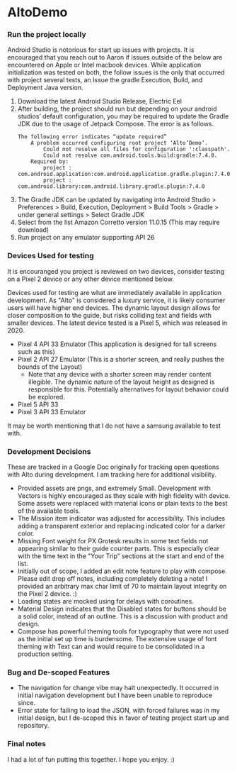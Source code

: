 # AltoDemo
### Run the project locally
Android Studio is notorious for start up issues with projects. It is encouraged that you reach out to Aaron if issues outside of the below are encountered on Apple or Intel macbook devices. While application initialization was tested on both, the follow issues is the only that occurred with project several tests, an Issue the gradle Execution, Build, and Deployment Java version.
1. Download the latest Android Studio Release, Electric Eel
2. After building, the project should run but depending on your android studios’ default configuration, you may be required to update the Gradle JDK due to the usage of Jetpack Compose. The error is as follows.
    ```
    The following error indicates “update required”
        A problem occurred configuring root project ‘Alto’Demo’.
            Could not resolve all files for configuration ':classpath'.
            Could not resolve com.android.tools.build:gradle:7.4.0.
        Required by:
            project :  com.android.application:com.android.application.gradle.plugin:7.4.0
            project :  com.android.library:com.android.library.gradle.plugin:7.4.0
    ```
3. The Gradle JDK can be updated by navigating into Android Studio > Preferences > Build, Execution, Deployment > Build Tools > Gradle > under general settings > Select Gradle JDK
4. Select from the list Amazon Corretto version 11.0.15 (This may require download)
5. Run project on any emulator supporting API 26

### Devices Used for testing
It is encouranged you project is reviewed on two devices, consider testing on a Pixel 2 device or any other device mentioned below.

Devices used for testing are what are immediately available in application development. As "Alto" is considered a luxury service, it is likely consumer users will have higher end devices. The dynamic layout design allows for closer composition to the guide, but risks colliding text and fields with smaller devices. The latest device tested is a Pixel 5, which was released in 2020.

- Pixel 4 API 33 Emulator (This application is designed for tall screens such as this)
- Pixel 2 API 27 Emulator (This is a shorter screen, and really pushes the bounds of the Layout)
    - Note that any device with a shorter screen may render content illegible. The dynamic nature of the layout height as designed is responsible for this. Potentially alternatives for layout behavior could be explored.
- Pixel 5 API 33
- Pixel 3 API 33 Emulator

It may be worth mentioning that I do not have a samsung available to test with.

### Development Decisions
These are tracked in a Google Doc originally for tracking open questions with Alto during development. I am tracking here for additional visibility.

- Provided assets are pngs, and extremely Small. Development with Vectors is highly encouraged as they scale with high fidelity with device. Some assets were replaced with material icons or plain texts to the best of the available tools.
- The Mission item indicator was adjusted for accessibility. This includes adding a transparent exterior and replacing indicated color for a darker color.
- Missing Font weight for PX Grotesk results in some text fields not appearing similar to their guide counter parts. This is especially clear with the time text in the "Your Trip" sections at the start and end of the list.
- Initially out of scope, I added an edit note feature to play with compose. Please edit drop off notes, including completely deleting a note! I provided an arbitrary max char limit of 70 to maintain layout integrity on the Pixel 2 device. :)
- Loading states are mocked using for delays with coroutines.
- Material Design indicates that the Disabled states for buttons should be a solid color, instead of an outline. This is a discussion with product and design.
- Compose has powerful theming tools for typography that were not used as the initial set up time is burdensome. The extensive usage of font theming with Text can and would require to be consolidated in a production setting.

### Bug and De-scoped Features
- The navigation for change vibe may halt unexpectedly. It occurred in initial navigation development but I have been unable to reproduce since.
- Error state for failing to load the JSON, with forced failures was in my initial design, but I de-scoped this in favor of testing project start up and repository.

### Final notes
I had a lot of fun putting this together. I hope you enjoy. :) 

